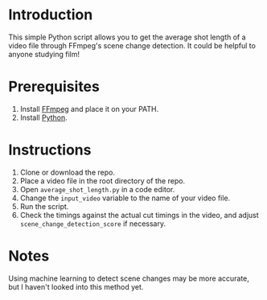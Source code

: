 # Introduction

This simple Python script allows you to get the average shot length of a video file through FFmpeg's scene change detection. It could be helpful to anyone studying film!

# Prerequisites

1. Install [FFmpeg](https://ffmpeg.org/download.html) and place it on your PATH.
2. Install [Python](https://www.python.org/downloads/).

# Instructions

1. Clone or download the repo.
2. Place a video file in the root directory of the repo.
3. Open `average_shot_length.py` in a code editor.
4. Change the `input_video` variable to the name of your video file.
5. Run the script.
6. Check the timings against the actual cut timings in the video, and adjust `scene_change_detection_score` if necessary.

# Notes

Using machine learning to detect scene changes may be more accurate, but I haven't looked into this method yet.
